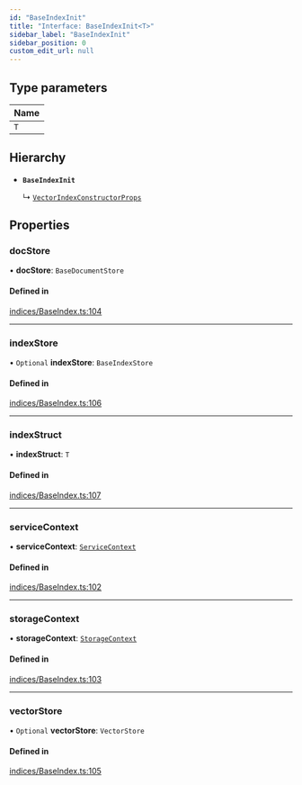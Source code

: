 ```yaml
---
id: "BaseIndexInit"
title: "Interface: BaseIndexInit<T>"
sidebar_label: "BaseIndexInit"
sidebar_position: 0
custom_edit_url: null
---
```


## Type parameters

| Name |
| :------ |
| `T` |

## Hierarchy

- **`BaseIndexInit`**

  ↳ [`VectorIndexConstructorProps`](VectorIndexConstructorProps.md)

## Properties

### docStore

• **docStore**: `BaseDocumentStore`

#### Defined in

[indices/BaseIndex.ts:104](https://github.com/run-llama/LlamaIndexTS/blob/dc91f5f/packages/core/src/indices/BaseIndex.ts#L104)

___

### indexStore

• `Optional` **indexStore**: `BaseIndexStore`

#### Defined in

[indices/BaseIndex.ts:106](https://github.com/run-llama/LlamaIndexTS/blob/dc91f5f/packages/core/src/indices/BaseIndex.ts#L106)

___

### indexStruct

• **indexStruct**: `T`

#### Defined in

[indices/BaseIndex.ts:107](https://github.com/run-llama/LlamaIndexTS/blob/dc91f5f/packages/core/src/indices/BaseIndex.ts#L107)

___

### serviceContext

• **serviceContext**: [`ServiceContext`](ServiceContext.md)

#### Defined in

[indices/BaseIndex.ts:102](https://github.com/run-llama/LlamaIndexTS/blob/dc91f5f/packages/core/src/indices/BaseIndex.ts#L102)

___

### storageContext

• **storageContext**: [`StorageContext`](StorageContext.md)

#### Defined in

[indices/BaseIndex.ts:103](https://github.com/run-llama/LlamaIndexTS/blob/dc91f5f/packages/core/src/indices/BaseIndex.ts#L103)

___

### vectorStore

• `Optional` **vectorStore**: `VectorStore`

#### Defined in

[indices/BaseIndex.ts:105](https://github.com/run-llama/LlamaIndexTS/blob/dc91f5f/packages/core/src/indices/BaseIndex.ts#L105)
